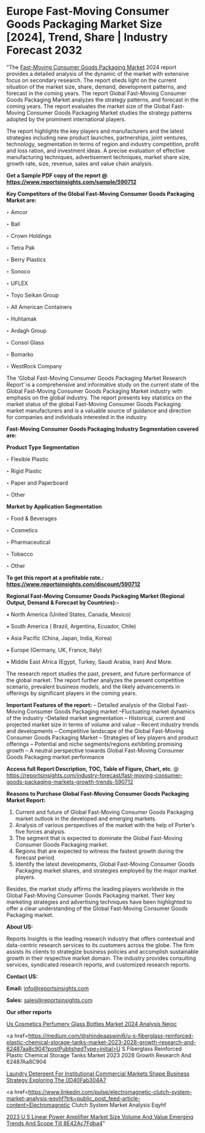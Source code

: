 # Europe Fast-Moving Consumer Goods Packaging Market Size [2024], Trend, Share | Industry Forecast 2032

"The <a href=https://www.reportsinsights.com/sample/590712>Fast-Moving Consumer Goods Packaging Market</a> 2024 report provides a detailed analysis of the dynamic of the market with extensive focus on secondary research. The report sheds light on the current situation of the market size, share, demand, development patterns, and forecast in the coming years. The report Global Fast-Moving Consumer Goods Packaging Market analyzes the strategy patterns, and forecast in the coming years. The report evaluates the market size of the Global Fast-Moving Consumer Goods Packaging Market studies the strategy patterns adopted by the prominent international players.

The report highlights the key players and manufacturers and the latest strategies including new product launches, partnerships, joint ventures, technology, segmentation in terms of region and industry competition, profit and loss ration, and investment ideas. A precise evaluation of effective manufacturing techniques, advertisement techniques, market share size, growth rate, size, revenue, sales and value chain analysis.

<strong>Get a Sample PDF copy of the report @ <a href=https://www.reportsinsights.com/sample/590712 style=color:#0000ff;>https://www.reportsinsights.com/sample/590712</a></strong>

<strong>Key Competitors of the Global Fast-Moving Consumer Goods Packaging Market are:</strong>

‣ Amcor


‣ Ball


‣ Crown Holdings


‣ Tetra Pak


‣ Berry Plastics


‣ Sonoco


‣ UFLEX


‣ Toyo Seikan Group


‣ All American Containers


‣ Huhtamak


‣ Ardagh Group


‣ Consol Glass


‣ Bomarko


‣ WestRock Company

The ‘Global Fast-Moving Consumer Goods Packaging Market Research Report’ is a comprehensive and informative study on the current state of the Global Fast-Moving Consumer Goods Packaging Market industry with emphasis on the global industry. The report presents key statistics on the market status of the global Fast-Moving Consumer Goods Packaging market manufacturers and is a valuable source of guidance and direction for companies and individuals interested in the industry.

<strong>Fast-Moving Consumer Goods Packaging Industry Segmentation covered are:</strong>

<strong>Product Type Segmentation</strong>

‣    Flexible Plastic


‣ Rigid Plastic


‣ Paper and Paperboard


‣ Other

<strong>Market by Application Segmentation</strong>

‣   Food & Beverages


‣ Cosmetics


‣ Pharmaceutical


‣ Tobacco


‣ Other

<strong>To get this report at a profitable rate.: <a href=https://www.reportsinsights.com/discount/590712 style=color:#0000ff;>https://www.reportsinsights.com/discount/590712</a></strong>

<strong>Regional Fast-Moving Consumer Goods Packaging Market (Regional Output, Demand &amp; Forecast by Countries):-</strong>

• North America (United States, Canada, Mexico)

• South America ( Brazil, Argentina, Ecuador, Chile)

• Asia Pacific (China, Japan, India, Korea)

• Europe (Germany, UK, France, Italy)

• Middle East Africa (Egypt, Turkey, Saudi Arabia, Iran) And More.

The research report studies the past, present, and future performance of the global market. The report further analyzes the present competitive scenario, prevalent business models, and the likely advancements in offerings by significant players in the coming years.

<strong>Important Features of the report:</strong>
– Detailed analysis of the Global Fast-Moving Consumer Goods Packaging market
–Fluctuating market dynamics of the industry
–Detailed market segmentation
– Historical, current and projected market size in terms of volume and value
– Recent industry trends and developments
– Competitive landscape of the Global Fast-Moving Consumer Goods Packaging Market
– Strategies of key players and product offerings
– Potential and niche segments/regions exhibiting promising growth
– A neutral perspective towards Global Fast-Moving Consumer Goods Packaging market performance

<strong>Access full Report Description, TOC, Table of Figure, Chart, etc. </strong>@   <a href=https://reportsinsights.com/industry-forecast/fast-moving-consumer-goods-packaging-markets-growth-trends-590712 style=color:#0000ff;>https://reportsinsights.com/industry-forecast/fast-moving-consumer-goods-packaging-markets-growth-trends-590712</a>

<strong>Reasons to Purchase Global Fast-Moving Consumer Goods Packaging Market Report:</strong>
1. Current and future of Global Fast-Moving Consumer Goods Packaging market outlook in the developed and emerging markets.
2. Analysis of various perspectives of the market with the help of Porter’s five forces analysis.
3. The segment that is expected to dominate the Global Fast-Moving Consumer Goods Packaging market.
4. Regions that are expected to witness the fastest growth during the forecast period.
5. Identify the latest developments, Global Fast-Moving Consumer Goods Packaging market shares, and strategies employed by the major market players.

Besides, the market study affirms the leading players worldwide in the Global Fast-Moving Consumer Goods Packaging market. Their key marketing strategies and advertising techniques have been highlighted to offer a clear understanding of the Global Fast-Moving Consumer Goods Packaging market.

<strong><strong>About US</strong>:</strong>

Reports Insights is the leading research industry that offers contextual and data-centric research services to its customers across the globe. The firm assists its clients to strategize business policies and accomplish sustainable growth in their respective market domain. The industry provides consulting services, syndicated research reports, and customized research reports.

<strong>Contact US:</strong>

<p class=><b>Email:</b> <a href=mailto:info@reportsinsights.com>info@reportsinsights.com</a></p>
<p class=><b>Sales:</b> <a href=mailto:sales@reportsinsights.com>sales@reportsinsights.com</a></p>

<strong>Our other reports</strong>

<a href=https://www.linkedin.com/pulse/us-cosmetics-perfumery-glass-bottles-market-2024-analysis-nejoc/>Us Cosmetics Perfumery Glass Bottles Market 2024 Analysis Nejoc</a>

<a href=https://medium.com/@shindeaaswini6/u-s-fiberglass-reinforced-plastic-chemical-storage-tanks-market-2023-2028-growth-research-and-62487aa8c904?postPublishedType=initial>U S Fiberglass Reinforced Plastic Chemical Storage Tanks Market 2023 2028 Growth Research And 62487Aa8C904</a>

<a href=https://medium.com/@anuragakarte041/laundry-detergent-for-institutional-commercial-markets-shape-business-strategy-exploring-the-0d40fab304a7>Laundry Detergent For Institutional Commercial Markets Shape Business Strategy Exploring The 0D40Fab304A7</a>

<a href=https://www.linkedin.com/pulse/electromagnetic-clutch-system-market-analysis-eqyhf?trk=public_post_feed-article-content>Electromagnetic Clutch System Market Analysis Eqyhf</a>

<a href=https://medium.com/@reportsinsights23/2023-u-s-linear-power-amplifier-market-size-volume-and-value-emerging-trends-and-scope-till-8e42ac7fdba4>2023 U S Linear Power Amplifier Market Size Volume And Value Emerging Trends And Scope Till 8E42Ac7Fdba4</a>"
